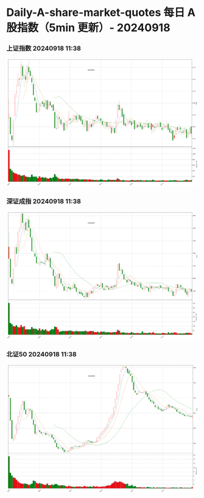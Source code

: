 
# Daily-A-share-market-quotes 每日 A 股指数（5min 更新）- 20240918

### 上证指数 20240918 11:38
![](./fig/2024/9/20240918-sh000001.png)

### 深证成指 20240918 11:38
![](./fig/2024/9/20240918-sz399001.png)

### 北证50 20240918 11:38
![](./fig/2024/9/20240918-bj899050.png)
